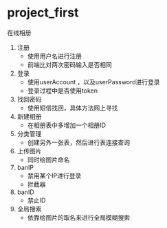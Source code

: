 # project_first
在线相册

1. 注册
    * 使用用户名进行注册
    * 前端比对两次密码输入是否相同
2. 登录
    * 使用userAccount ，以及userPassword进行登录
    * 登录过程中是否使用token
3. 找回密码
    * 使用短信找回，具体方法网上寻找
4. 新建相册
    * 在相册表中多增加一个相册ID
5. 分类管理
    * 创建另外一张表，然后进行表连接查询
6. 上传图片
    * 同时给图片命名
7. banIP
    * 禁用某个IP进行登录
    * 拦截器
8. banID
    * 禁止ID
9. 全局搜索
    * 依靠给图片的取名来进行全局模糊搜索
